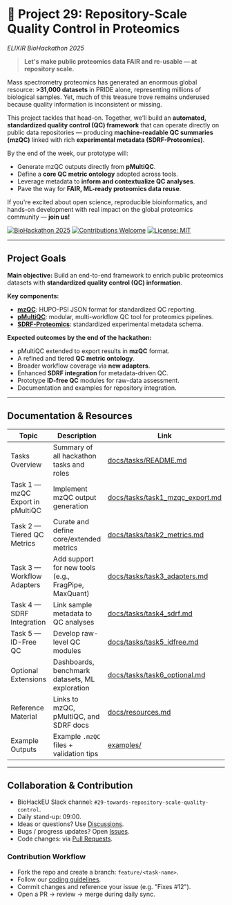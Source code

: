 # 🧬 Project 29: Repository-Scale Quality Control in Proteomics
*ELIXIR BioHackathon 2025*

> **Let's make public proteomics data FAIR and re-usable — at repository scale.**

Mass spectrometry proteomics has generated an enormous global resource:
**>31,000 datasets** in PRIDE alone, representing millions of biological samples.
Yet, much of this treasure trove remains underused because quality information is inconsistent or missing.

This project tackles that head-on.
Together, we'll build an **automated, standardized quality control (QC) framework** that can operate directly on public data repositories — producing **machine-readable QC summaries (mzQC)** linked with rich **experimental metadata (SDRF-Proteomics)**.

By the end of the week, our prototype will:
- Generate mzQC outputs directly from **pMultiQC**.
- Define a **core QC metric ontology** adopted across tools.
- Leverage metadata to **inform and contextualize QC analyses**.
- Pave the way for **FAIR, ML-ready proteomics data reuse**.

If you're excited about open science, reproducible bioinformatics, and hands-on development with real impact on the global proteomics community — **join us!**

[![BioHackathon 2025](https://img.shields.io/badge/ELIXIR-BioHackathon%202025-orange)]()
[![Contributions Welcome](https://img.shields.io/badge/Contributions-Welcome-brightgreen)]()
[![License: MIT](https://img.shields.io/badge/License-MIT-blue.svg)](LICENSE)

---

## Project Goals

**Main objective:**
Build an end-to-end framework to enrich public proteomics datasets with **standardized quality control (QC) information**.

**Key components:**
- [**mzQC**](https://github.com/HUPO-PSI/mzQC): HUPO-PSI JSON format for standardized QC reporting.
- [**pMultiQC**](https://github.com/bigbio/pmultiqc): modular, multi-workflow QC tool for proteomics pipelines.
- [**SDRF-Proteomics**](https://www.ebi.ac.uk/pride/markdownpage/sdrf): standardized experimental metadata schema.

**Expected outcomes by the end of the hackathon:**
- pMultiQC extended to export results in **mzQC** format.
- A refined and tiered **QC metric ontology**.
- Broader workflow coverage via **new adapters**.
- Enhanced **SDRF integration** for metadata-driven QC.
- Prototype **ID-free QC** modules for raw-data assessment.
- Documentation and examples for repository integration.

---

## Documentation & Resources

| Topic                            | Description                                          | Link                                                                 |
| -------------------------------- | ---------------------------------------------------- | -------------------------------------------------------------------- |
| Tasks Overview                   | Summary of all hackathon tasks and roles             | [docs/tasks/README.md](./docs/tasks/README.md)                       |
| Task 1 — mzQC Export in pMultiQC | Implement mzQC output generation                     | [docs/tasks/task1_mzqc_export.md](./docs/tasks/task1_mzqc_export.md) |
| Task 2 — Tiered QC Metrics       | Curate and define core/extended metrics              | [docs/tasks/task2_metrics.md](./docs/tasks/task2_metrics.md)         |
| Task 3 — Workflow Adapters       | Add support for new tools (e.g., FragPipe, MaxQuant) | [docs/tasks/task3_adapters.md](./docs/tasks/task3_adapters.md)       |
| Task 4 — SDRF Integration        | Link sample metadata to QC analyses                  | [docs/tasks/task4_sdrf.md](./docs/tasks/task4_sdrf.md)               |
| Task 5 — ID-Free QC              | Develop raw-level QC modules                         | [docs/tasks/task5_idfree.md](./docs/tasks/task5_idfree.md)           |
| Optional Extensions              | Dashboards, benchmark datasets, ML exploration       | [docs/tasks/task6_optional.md](./docs/tasks/task6_optional.md)       |
| Reference Material               | Links to mzQC, pMultiQC, and SDRF docs               | [docs/resources.md](./docs/resources.md)                             |
| Example Outputs                  | Example `.mzQC` files + validation tips              | [examples/](./examples)                                              |

---

## Collaboration & Contribution

- BioHackEU Slack channel: `#29-towards-repository-scale-quality-control`.
- Daily stand-up: 09:00.
- Ideas or questions? Use [Discussions](/discussions).
- Bugs / progress updates? Open [Issues](./issues).
- Code changes: via [Pull Requests](./pulls).

### Contribution Workflow

- Fork the repo and create a branch: `feature/<task-name>`.
- Follow our [coding guidelines](./CONTRIBUTING.md).
- Commit changes and reference your issue (e.g. "Fixes #12").
- Open a PR → review → merge during daily sync.
